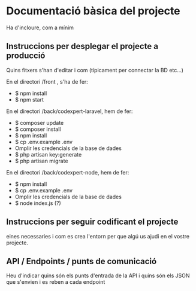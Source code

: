 # Documentació bàsica del projecte
Ha d'incloure, com a mínim
## Instruccions per desplegar el projecte a producció
Quins fitxers s'han d'editar i com (típicament per connectar la BD etc...)

En el directori /front , s'ha de fer:
- $ npm install
- $ npm start

En el directori /back/codexpert-laravel, hem de fer:
- $ composer update
- $ composer install
- $ npm install
- $ cp .env.example .env
- Omplir les credencials de la base de dades
- $ php artisan key:generate
- $ php artisan migrate

En el directori /back/codexpert-node, hem de fer:
- $ npm install
- $ cp .env.example .env
- Omplir les credencials de la base de dades
- $ node index.js (?)

## Instruccions per seguir codificant el projecte
eines necessaries i com es crea l'entorn per que algú us ajudi en el vostre projecte.

## API / Endpoints / punts de comunicació
Heu d'indicar quins són els punts d'entrada de la API i quins són els JSON que s'envien i es reben a cada endpoint
